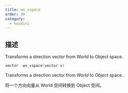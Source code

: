 ```yaml
---
title: wo_vspace
order: 39
category:
  - houdini
---
```

    
## 描述

Transforms a direction vector from World to Object space.

```c
vector  wo_vspace(vector v)
```

Transforms a direction vector from _World_ to _Object_ space.

将一个方向向量从 World 空间转换到 Object 空间。
